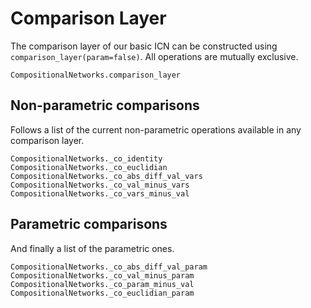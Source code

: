# Comparison Layer

The comparison layer of our basic ICN can be constructed using `comparison_layer(param=false)`. All operations are mutually exclusive.

```@docs
CompositionalNetworks.comparison_layer
```

## Non-parametric comparisons

Follows a list of the current non-parametric operations available in any comparison layer.

```@docs
CompositionalNetworks._co_identity
CompositionalNetworks._co_euclidian
CompositionalNetworks._co_abs_diff_val_vars
CompositionalNetworks._co_val_minus_vars
CompositionalNetworks._co_vars_minus_val
```

## Parametric comparisons

And finally a list of the parametric ones.

```@docs
CompositionalNetworks._co_abs_diff_val_param
CompositionalNetworks._co_val_minus_param
CompositionalNetworks._co_param_minus_val
CompositionalNetworks._co_euclidian_param
```